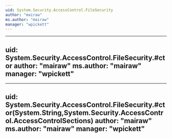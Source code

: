 ```yaml
---
uid: System.Security.AccessControl.FileSecurity
author: "mairaw"
ms.author: "mairaw"
manager: "wpickett"
---
```


---
uid: System.Security.AccessControl.FileSecurity.#ctor
author: "mairaw"
ms.author: "mairaw"
manager: "wpickett"
---

---
uid: System.Security.AccessControl.FileSecurity.#ctor(System.String,System.Security.AccessControl.AccessControlSections)
author: "mairaw"
ms.author: "mairaw"
manager: "wpickett"
---
